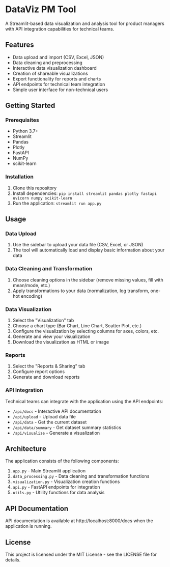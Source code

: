 # DataViz PM Tool

A Streamlit-based data visualization and analysis tool for product managers with API integration capabilities for technical teams.

## Features

- Data upload and import (CSV, Excel, JSON)
- Data cleaning and preprocessing
- Interactive data visualization dashboard
- Creation of shareable visualizations
- Export functionality for reports and charts
- API endpoints for technical team integration
- Simple user interface for non-technical users

## Getting Started

### Prerequisites

- Python 3.7+
- Streamlit
- Pandas
- Plotly
- FastAPI
- NumPy
- scikit-learn

### Installation

1. Clone this repository
2. Install dependencies: `pip install streamlit pandas plotly fastapi uvicorn numpy scikit-learn`
3. Run the application: `streamlit run app.py`

## Usage

### Data Upload

1. Use the sidebar to upload your data file (CSV, Excel, or JSON)
2. The tool will automatically load and display basic information about your data

### Data Cleaning and Transformation

1. Choose cleaning options in the sidebar (remove missing values, fill with mean/mode, etc.)
2. Apply transformations to your data (normalization, log transform, one-hot encoding)

### Data Visualization

1. Select the "Visualization" tab
2. Choose a chart type (Bar Chart, Line Chart, Scatter Plot, etc.)
3. Configure the visualization by selecting columns for axes, colors, etc.
4. Generate and view your visualization
5. Download the visualization as HTML or image

### Reports

1. Select the "Reports & Sharing" tab
2. Configure report options
3. Generate and download reports

### API Integration

Technical teams can integrate with the application using the API endpoints:

- `/api/docs` - Interactive API documentation
- `/api/upload` - Upload data file
- `/api/data` - Get the current dataset
- `/api/data/summary` - Get dataset summary statistics
- `/api/visualize` - Generate a visualization

## Architecture

The application consists of the following components:

1. `app.py` - Main Streamlit application
2. `data_processing.py` - Data cleaning and transformation functions
3. `visualization.py` - Visualization creation functions
4. `api.py` - FastAPI endpoints for integration
5. `utils.py` - Utility functions for data analysis

## API Documentation

API documentation is available at http://localhost:8000/docs when the application is running.

## License

This project is licensed under the MIT License - see the LICENSE file for details.
